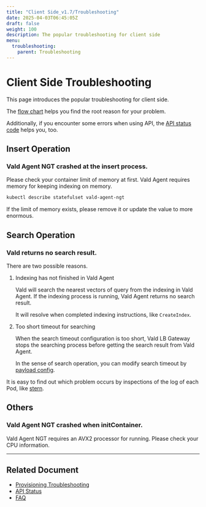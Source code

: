 ```yaml
---
title: "Client Side_v1.7/Troubleshooting"
date: 2025-04-03T06:45:05Z
draft: false
weight: 100
description: The popular troubleshooting for client side
menu:
  troubleshooting:
    parent: Troubleshooting
---
```


# Client Side Troubleshooting

This page introduces the popular troubleshooting for client side.

The [flow chart](/docs/v1.7/troubleshooting/provisioning) helps you find the root reason for your problem.

Additionally, if you encounter some errors when using API, the [API status code](/docs/v1.7/api/status) helps you, too.

## Insert Operation

### Vald Agent NGT crashed at the insert process.

Please check your container limit of memory at first.
Vald Agent requires memory for keeping indexing on memory.

```bash
kubectl describe statefulset vald-agent-ngt
```

If the limit of memory exists, please remove it or update the value to more enormous.

## Search Operation

### Vald returns no search result.

There are two possible reasons.

1. Indexing has not finished in Vald Agent

   Vald will search the nearest vectors of query from the indexing in Vald Agent.
   If the indexing process is running, Vald Agent returns no search result.

   It will resolve when completed indexing instructions, like `CreateIndex`.

1. Too short timeout for searching

   When the search timeout configuration is too short, Vald LB Gateway stops the searching process before getting the search result from Vald Agent.

   In the sense of search operation, you can modify search timeout by [payload config](/docs/v1.7/api/search).

<div class="notice">
It is easy to find out which problem occurs by inspections of the log of each Pod, like <a href="https://github.com/stern/stern">stern</a>.
</div>

## Others

### Vald Agent NGT crashed when initContainer.

Vald Agent NGT requires an AVX2 processor for running.
Please check your CPU information.

---

## Related Document

- [Provisioning Troubleshooting](/docs/v1.7/troubleshooting/provisioning)
- [API Status](/docs/v1.7/api/status)
- [FAQ](/docs/v1.7/support/faq)
